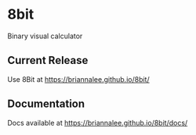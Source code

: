# 8bit
Binary visual calculator

## Current Release
Use 8Bit at https://briannalee.github.io/8bit/

## Documentation
Docs available at https://briannalee.github.io/8bit/docs/
